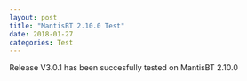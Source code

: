 ```yaml
---
layout: post
title: "MantisBT 2.10.0 Test"
date: 2018-01-27
categories: Test
---
```

Release V3.0.1 has been succesfully tested on MantisBT 2.10.0
